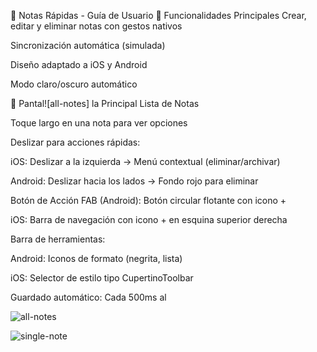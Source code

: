 📱 Notas Rápidas - Guía de Usuario
🎯 Funcionalidades Principales
Crear, editar y eliminar notas con gestos nativos

Sincronización automática (simulada)

Diseño adaptado a iOS y Android

Modo claro/oscuro automático

📲 Pantal![all-notes]
la Principal
Lista de Notas

Toque largo en una nota para ver opciones

Deslizar para acciones rápidas:

iOS: Deslizar a la izquierda → Menú contextual (eliminar/archivar)

Android: Deslizar hacia los lados → Fondo rojo para eliminar

Botón de Acción
FAB (Android): Botón circular flotante con icono +

iOS: Barra de navegación con icono + en esquina superior derecha



Barra de herramientas:

Android: Iconos de formato (negrita, lista)

iOS: Selector de estilo tipo CupertinoToolbar

Guardado automático: Cada 500ms al 

![all-notes](https://github.com/user-attachments/assets/25bf003d-bd1f-45fd-ae0f-cb9d0e075bf7)

![single-note](https://github.com/user-attachments/assets/133c744c-dd4b-41d9-8b00-9654015158bf)
